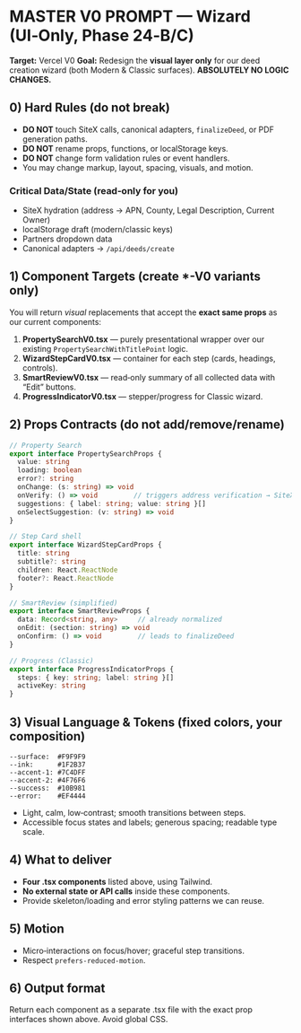 # MASTER V0 PROMPT — Wizard (UI‑Only, Phase 24‑B/C)

**Target:** Vercel V0
**Goal:** Redesign the **visual layer only** for our deed creation wizard (both Modern & Classic surfaces). **ABSOLUTELY NO LOGIC CHANGES.**

## 0) Hard Rules (do not break)
- **DO NOT** touch SiteX calls, canonical adapters, `finalizeDeed`, or PDF generation paths.
- **DO NOT** rename props, functions, or localStorage keys.
- **DO NOT** change form validation rules or event handlers.
- You may change markup, layout, spacing, visuals, and motion.

### Critical Data/State (read‑only for you)
- SiteX hydration (address → APN, County, Legal Description, Current Owner)
- localStorage draft (modern/classic keys)
- Partners dropdown data
- Canonical adapters → `/api/deeds/create`

## 1) Component Targets (create *-V0 variants only)
You will return *visual* replacements that accept the **exact same props** as our current components:

1. **PropertySearchV0.tsx** — purely presentational wrapper over our existing `PropertySearchWithTitlePoint` logic.
2. **WizardStepCardV0.tsx** — container for each step (cards, headings, controls).
3. **SmartReviewV0.tsx** — read‑only summary of all collected data with “Edit” buttons.
4. **ProgressIndicatorV0.tsx** — stepper/progress for Classic wizard.

## 2) Props Contracts (do not add/remove/rename)
```ts
// Property Search
export interface PropertySearchProps {
  value: string
  loading: boolean
  error?: string
  onChange: (s: string) => void
  onVerify: () => void         // triggers address verification → SiteX
  suggestions: { label: string; value: string }[]
  onSelectSuggestion: (v: string) => void
}

// Step Card shell
export interface WizardStepCardProps {
  title: string
  subtitle?: string
  children: React.ReactNode
  footer?: React.ReactNode
}

// SmartReview (simplified)
export interface SmartReviewProps {
  data: Record<string, any>     // already normalized
  onEdit: (section: string) => void
  onConfirm: () => void         // leads to finalizeDeed
}

// Progress (Classic)
export interface ProgressIndicatorProps {
  steps: { key: string; label: string }[]
  activeKey: string
}
```

## 3) Visual Language & Tokens (fixed colors, your composition)
```
--surface:  #F9F9F9
--ink:      #1F2B37
--accent-1: #7C4DFF
--accent-2: #4F76F6
--success:  #10B981
--error:    #EF4444
```
- Light, calm, low‑contrast; smooth transitions between steps.
- Accessible focus states and labels; generous spacing; readable type scale.

## 4) What to deliver
- **Four .tsx components** listed above, using Tailwind.
- **No external state or API calls** inside these components.
- Provide skeleton/loading and error styling patterns we can reuse.

## 5) Motion
- Micro‑interactions on focus/hover; graceful step transitions.
- Respect `prefers-reduced-motion`.

## 6) Output format
Return each component as a separate .tsx file with the exact prop interfaces shown above. Avoid global CSS.
